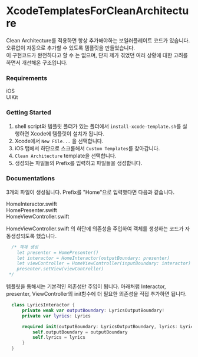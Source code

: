 # XcodeTemplatesForCleanArchitecture
Clean Architecture를 적용하면 항상 추가해야하는 보일러플레이트 코드가 있습니다.   
오류없이 자동으로 추가할 수 있도록 템플릿을 만들었습니다.    
이 구현코드가 완전하다고 할 수 는 없으며, 단지 제가 겪었던 여러 상황에 대한 고려를 하면서 개선해온 구조입니다.

### Requirements
iOS   
UIKit   

### Getting Started
1. shell script와 템플릿 폴더가 있는 폴더에서 `install-xcode-template.sh`를 실행하면 Xcode에 템플릿이 설치가 됩니다.
1. Xcode에서 `New File...` 을 선택합니다.
2. iOS 탭에서 하단으로 스크롤해서 `Custom Templates`를 찾아갑니다.
3. `Clean Architecture` template을 선택합니다.
4. 생성되는 파일들의 Prefix를 입력하고 파일들을 생성합니다.

### Documentations
3개의 파일이 생성됩니다. Prefix를 "Home"으로 입력했다면 다음과 같습니다.
   
HomeInteractor.swift   
HomePresenter.swift   
HomeViewController.swift   
   
HomeViewController.swift 의 하단에 의존성을 주입하여 객체를 생성하는 코드가 자동생성되도록 했습니다.

```swift
  /* 객체 생성
    let presenter = HomePresenter()
    let interactor = HomeInteractor(outputBoundary: presenter)
    let viewController = HomeViewController(inputBoundary: interactor)
    presenter.setView(viewController)
 */
```

템플릿을 통해서는 기본적인 의존성만 주입이 됩니다.
아래처럼 Interactor, presenter, ViewController의 init함수에 더 필요한 의존성을 직접 추가하면 됩니다.

```swift
  class LyricsInteractor {
      private weak var outputBoundary: LyricsOutputBoundary!
      private var lyrics: Lyrics

      required init(outputBoundary: LyricsOutputBoundary, lyrics: Lyrics) {
          self.outputBoundary = outputBoundary
          self.lyrics = lyrics
      }
  }
```






 
